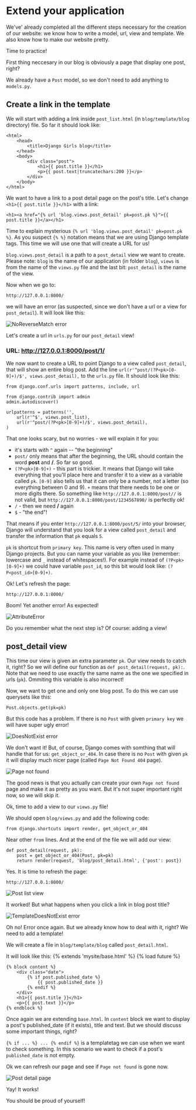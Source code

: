 # Extend your application

We've' already completed all the different steps necessary for the creation of our website: we know how to write a model, url, view and template. We also know how to make our website pretty.

Time to practice!

First thing neccesary in our blog is obviously a page that display one post, right?

We already have a `Post` model, so we don't need to add anything to `models.py`.

## Create a link in the template

We will start with adding a link inside `post_list.html` (in `blog/template/blog` directory) file. So far it should look like:

    <html>
        <head>
            <title>Django Girls blog</title>
        </head>
        <body>
            <div class="post">
                <h1>{{ post.title }}</h1>
                <p>{{ post.text|truncatechars:200 }}</p>
            </div>
        </body>
    </html>

We want to have a link to a post detail page on the post's title. Let's change `<h1>{{ post.title }}</h1>` with a link:

    <h1><a href="{% url 'blog.views.post_detail' pk=post.pk %}">{{ post.title }}</a></h1>

Time to explain mysterious `{% url 'blog.views.post_detail' pk=post.pk %}`. As you suspect `{% %}` notation means that we are using Django template tags. This time we will use one that will create a URL for us!

`blog.views.post_detail` is a path to a `post_detail` view we want to create. Please note: `blog` is the name of our application (in folder `blog`), `views` is from the name of the `views.py` file and the last bit: `post_detail` is the name of the view.

Now when we go to:

    http://127.0.0.1:8000/

we will have an error (as suspected, since we don't have a url or a view for `post_detail`). It will look like this:

![NoReverseMatch error](images/no_reverse_match.png)

Let's create a url in `urls.py` for our `post_detail` view!

### URL: http://127.0.0.1:8000/post/1/

We now want to create a URL to point Django to a view called `post_detail`, that will show an entire blog post. Add the line `url(r'^post/(?P<pk>[0-9]+)/$', views.post_detail),` to the `urls.py` file. It should look like this:

    from django.conf.urls import patterns, include, url

    from django.contrib import admin
    admin.autodiscover()

    urlpatterns = patterns('',
        url(r'^$', views.post_list),
        url(r'^post/(?P<pk>[0-9]+)/$', views.post_detail),
    )

That one looks scary, but no worries - we will explain it for you:
- it's starts with `^` again -- "the beginning"
- `post/` only means that after the beginning, the URL should contain the word __post__ and __/__. So far so good.
- `(?P<pk>[0-9]+)` - this part is trickier. It means that Django will take everything that you'll place here and transfer it to a view as a variable called `pk`. `[0-9]` also tells us that it can only be a number, not a letter (so everything between 0 and 9). `+` means that there needs to be one or more digits there. So something like `http://127.0.0.1:8000/post//` is not valid, but `http://127.0.0.1:8000/post/1234567890/` is perfectly ok!
- `/` - then we need __/__ again
- `$` - "the end"!

That means if you enter `http://127.0.0.1:8000/post/5/` into your browser, Django will understand that you look for a view called `post_detail` and transfer the information that `pk` equals `5`.

`pk` is shortcut from `primary key`. This name is very often used in many Django projects. But you can name your variable as you like (remember: lowercase and `_` instead of whitespaces!). For example instead of `(?P<pk>[0-9]+)` we could have variable `post_id`, so this bit would look like: `(?P<post_id>[0-9]+)`.

Ok! Let's refresh the page:

    http://127.0.0.1:8000/

Boom! Yet another error! As expected!

![AttributeError](images/attribute_error.png)

Do you remember what the next step is? Of course: adding a view!

## post_detail view

This time our view is given an extra parameter `pk`. Our view needs to catch it, right? So we will define our function as `def post_detail(request, pk):`. Note that we need to use exactly the same name as the one we specified in urls (`pk`). Ommiting this variable is also incorrect!

Now, we want to get one and only one blog post. To do this we can use querysets like this:

    Post.objects.get(pk=pk)

But this code has a problem. If there is no `Post` with given `primary key` we will have super ugly error!

![DoesNotExist error](images/does_not_exist.png)

We don't want it! But, of course, Django comes with somthing that will handle that for us: `get_object_or_404`. In case there is no `Post` with given `pk` it will display much nicer page (called `Page Not Found 404` page).

![Page not found](images/404.png)

The good news is that you actually can create your own `Page not found` page and make it as pretty as you want. But it's not super important right now, so we will skip it.

Ok, time to add a view to our `views.py` file!

We should open `blog/views.py` and add the following code:

    from django.shortcuts import render, get_object_or_404

Near other `from` lines. And at the end of the file we will add our view:

    def post_detail(request, pk):
        post = get_object_or_404(Post, pk=pk)
        return render(request, 'blog/post_detail.html', {'post': post})

Yes. It is time to refresh the page:

    http://127.0.0.1:8000/

![Post list view](images/post_list.png)

It worked! But what happens when you click a link in blog post title?

![TemplateDoesNotExist error](images/template_does_not_exist.png)

Oh no! Error once again. But we already know how to deal with it, right? We need to add a template!

We will create a file in `blog/template/blog` called `post_detail.html`.

It will look like this:
    {% extends 'mysite/base.html' %}
    {% load future %}

    {% block content %}
        <div class="date">
            {% if post.published_date %}
                {{ post.published_date }}
            {% endif %}
        </div>
        <h1>{{ post.title }}</h1>
        <p>{{ post.text }}</p>
    {% endblock %}

Once again we are extending `base.html`. In `content` block we want to display a post's published_date (if it exists), title and text. But we should discuss some important things, right?

`{% if ... %} ... {% endif %}` is a templatetag we can use when we want to check something. In this scenario we want to check if a post's `published_date` is not empty.

Ok we can refresh our page and see if `Page not found` is gone now.

![Post detail page](images/post_detail.png)

Yay! It works!

You should be proud of yourself!

